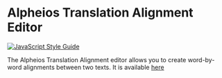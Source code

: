 # Alpheios Translation Alignment Editor

[![JavaScript Style Guide](https://img.shields.io/badge/code_style-standard-brightgreen.svg)](https://standardjs.com)

The Alpheios Translation Alignment editor allows you to create word-by-word alignments between two texts.
It is available [here](https://alignment.alpheios.net/)